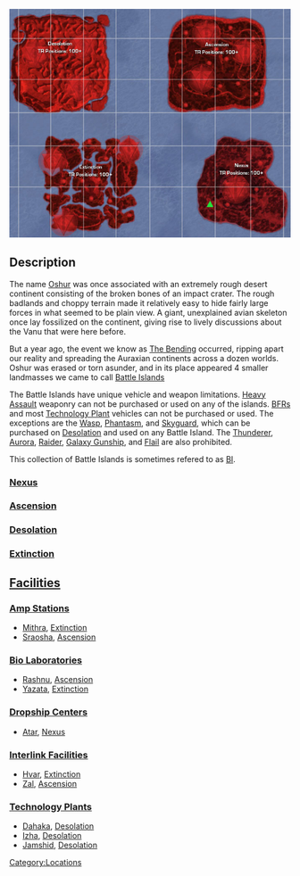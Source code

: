![](images/BIMap.jpg "BIMap.jpg")

## Description

The name [Oshur](Oshur.md) was once associated with an extremely
rough desert continent consisting of the broken bones of an impact
crater. The rough badlands and choppy terrain made it relatively easy to
hide fairly large forces in what seemed to be plain view. A giant,
unexplained avian skeleton once lay fossilized on the continent, giving
rise to lively discussions about the Vanu that were here before.

But a year ago, the event we know as [The
Bending](The_Bending.md) occurred, ripping apart our reality and
spreading the Auraxian continents across a dozen worlds. Oshur was
erased or torn asunder, and in its place appeared 4 smaller landmasses
we came to call [Battle Islands](Battle_Islands.md)

The Battle Islands have unique vehicle and weapon limitations. [Heavy
Assault](Heavy_Assault.md) weaponry can not be purchased or used
on any of the islands. [BFRs](BFR.md) and most [Technology
Plant](Technology_Plant.md) vehicles can not be purchased or
used. The exceptions are the [Wasp](Wasp.md),
[Phantasm](Phantasm.md), and [Skyguard](Skyguard.md),
which can be purchased on [Desolation](Desolation.md) and used
on any Battle Island. The [Thunderer](Thunderer.md),
[Aurora](Aurora.md), [Raider](Raider.md), [Galaxy
Gunship](Galaxy_Gunship.md), and [Flail](Flail.md) are
also prohibited.

This collection of Battle Islands is sometimes refered to as
[BI](Acronyms_and_Slang.md).

### [Nexus](Nexus.md)

### [Ascension](Ascension.md)

### [Desolation](Desolation.md)

### [Extinction](Extinction.md)

## [Facilities](Facilities.md)

### [Amp Stations](Amp_Station.md)

- [Mithra](Mithra.md), [Extinction](Extinction.md)
- [Sraosha](Sraosha.md), [Ascension](Ascension.md)

### [Bio Laboratories](Bio_Laboratory.md)

- [Rashnu](Rashnu.md), [Ascension](Ascension.md)
- [Yazata](Yazata.md), [Extinction](Extinction.md)

### [Dropship Centers](Dropship_Center.md)

- [Atar](Atar.md), [Nexus](Nexus.md)

### [Interlink Facilities](Interlink_Facility.md)

- [Hvar](Hvar.md), [Extinction](Extinction.md)
- [Zal](Zal.md), [Ascension](Ascension.md)

### [Technology Plants](Technology_Plant.md)

- [Dahaka](Dahaka.md), [Desolation](Desolation.md)
- [Izha](Izha.md), [Desolation](Desolation.md)
- [Jamshid](Jamshid.md), [Desolation](Desolation.md)

[Category:Locations](Category:Locations.md)
